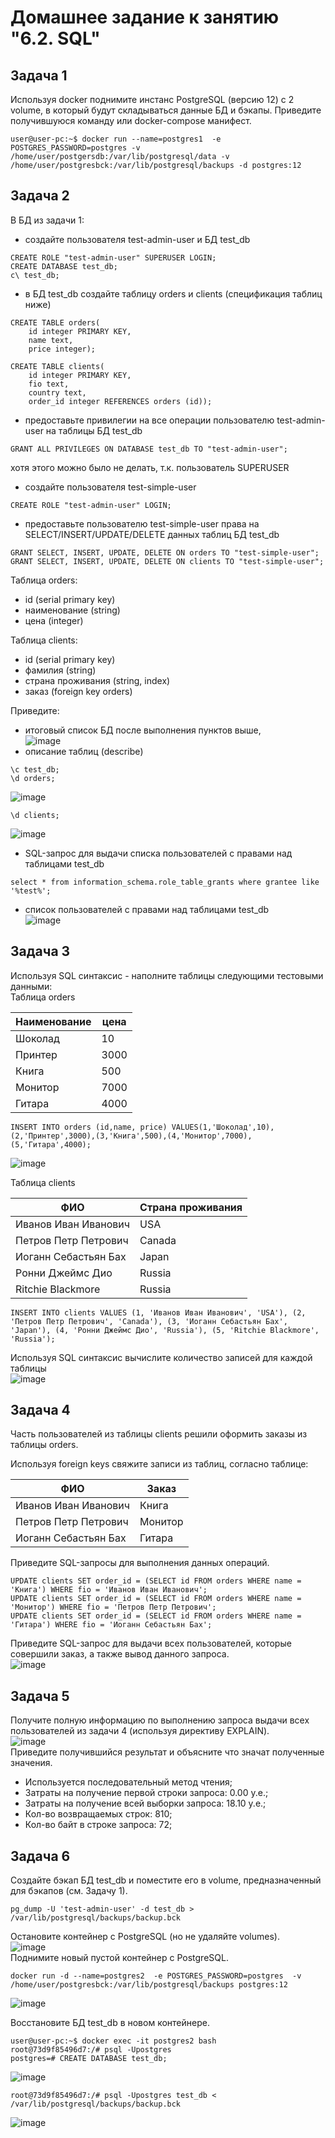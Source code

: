 # Домашнее задание к занятию "6.2. SQL"
## Задача 1
Используя docker поднимите инстанс PostgreSQL (версию 12) c 2 volume, 
в который будут складываться данные БД и бэкапы.
Приведите получившуюся команду или docker-compose манифест.
```
user@user-pc:~$ docker run --name=postgres1  -e POSTGRES_PASSWORD=postgres -v /home/user/postgersdb:/var/lib/postgresql/data -v /home/user/postgresbck:/var/lib/postgresql/backups -d postgres:12
```

## Задача 2
В БД из задачи 1: 
- создайте пользователя test-admin-user и БД test_db
```
CREATE ROLE "test-admin-user" SUPERUSER LOGIN;
CREATE DATABASE test_db;
c\ test_db;
```
- в БД test_db создайте таблицу orders и clients (спeцификация таблиц ниже)
```
CREATE TABLE orders(
    id integer PRIMARY KEY,
    name text,
    price integer);
```
```
CREATE TABLE clients(
    id integer PRIMARY KEY,
    fio text,
    country text,
    order_id integer REFERENCES orders (id)); 
```
- предоставьте привилегии на все операции пользователю test-admin-user на таблицы БД test_db
```
GRANT ALL PRIVILEGES ON DATABASE test_db TO "test-admin-user";
```
хотя этого можно было не делать, т.к. пользователь SUPERUSER
- создайте пользователя test-simple-user  
```
CREATE ROLE "test-admin-user" LOGIN;
```
- предоставьте пользователю test-simple-user права на SELECT/INSERT/UPDATE/DELETE данных таблиц БД test_db  
```
GRANT SELECT, INSERT, UPDATE, DELETE ON orders TO "test-simple-user";
GRANT SELECT, INSERT, UPDATE, DELETE ON clients TO "test-simple-user";
```
Таблица orders:
- id (serial primary key)
- наименование (string)
- цена (integer)

Таблица clients:
- id (serial primary key)
- фамилия (string)
- страна проживания (string, index)
- заказ (foreign key orders)

Приведите:
- итоговый список БД после выполнения пунктов выше,  
![image](https://user-images.githubusercontent.com/22905019/157863133-35362a31-7554-49de-98f6-73c79a467cc8.png)  
- описание таблиц (describe)  
```
\c test_db;
\d orders;
```
![image](https://user-images.githubusercontent.com/22905019/157864576-2097d741-c333-4c70-a2d3-480573e332e2.png)  

```
\d clients;
```
![image](https://user-images.githubusercontent.com/22905019/157864405-44c9ff57-a0ea-49fa-9e8a-caa5cab3447c.png)  
- SQL-запрос для выдачи списка пользователей с правами над таблицами test_db  
```
select * from information_schema.role_table_grants where grantee like '%test%';
```
- список пользователей с правами над таблицами test_db  
![image](https://user-images.githubusercontent.com/22905019/157880627-ab6ec9db-2efc-493d-a1b5-d550bf6e8552.png)  

## Задача 3

Используя SQL синтаксис - наполните таблицы следующими тестовыми данными:  
Таблица orders

|Наименование|цена|
|------------|----|
|Шоколад| 10 |
|Принтер| 3000 |
|Книга| 500 |
|Монитор| 7000|
|Гитара| 4000|  
```
INSERT INTO orders (id,name, price) VALUES(1,'Шоколад',10),(2,'Принтер',3000),(3,'Книга',500),(4,'Монитор',7000),(5,'Гитара',4000);  
```
![image](https://user-images.githubusercontent.com/22905019/157881967-3a96dce6-d505-44b8-9928-af8d6ad1cf8e.png)  

Таблица clients

|ФИО|Страна проживания|
|------------|----|
|Иванов Иван Иванович| USA |
|Петров Петр Петрович| Canada |
|Иоганн Себастьян Бах| Japan |
|Ронни Джеймс Дио| Russia|
|Ritchie Blackmore| Russia|
```
INSERT INTO clients VALUES (1, 'Иванов Иван Иванович', 'USA'), (2, 'Петров Петр Петрович', 'Canada'), (3, 'Иоганн Себастьян Бах', 'Japan'), (4, 'Ронни Джеймс Дио', 'Russia'), (5, 'Ritchie Blackmore', 'Russia');
```
Используя SQL синтаксис вычислите количество записей для каждой таблицы  
![image](https://user-images.githubusercontent.com/22905019/158138864-e6666784-f409-42f1-8d68-d87ea7a68f98.png)  

## Задача 4

Часть пользователей из таблицы clients решили оформить заказы из таблицы orders.  

Используя foreign keys свяжите записи из таблиц, согласно таблице:  

|ФИО|Заказ|
|------------|----|
|Иванов Иван Иванович| Книга |
|Петров Петр Петрович| Монитор |
|Иоганн Себастьян Бах| Гитара |

Приведите SQL-запросы для выполнения данных операций.  
```
UPDATE clients SET order_id = (SELECT id FROM orders WHERE name = 'Книга') WHERE fio = 'Иванов Иван Иванович';
UPDATE clients SET order_id = (SELECT id FROM orders WHERE name = 'Монитор') WHERE fio = 'Петров Петр Петрович';
UPDATE clients SET order_id = (SELECT id FROM orders WHERE name = 'Гитара') WHERE fio = 'Иоганн Себастьян Бах';
```
Приведите SQL-запрос для выдачи всех пользователей, которые совершили заказ, а также вывод данного запроса.  
![image](https://user-images.githubusercontent.com/22905019/158140250-29c4cb4a-7aa5-4b95-86fa-df10a533f964.png)  
## Задача 5

Получите полную информацию по выполнению запроса выдачи всех пользователей из задачи 4 
(используя директиву EXPLAIN).  
![image](https://user-images.githubusercontent.com/22905019/158140799-853243c9-1086-4bbd-9ffe-c350c31ca6ee.png)  
Приведите получившийся результат и объясните что значат полученные значения.  
- Используется последовательный метод чтения;
- Затраты на получение первой строки запроса: 0.00 у.е.;
- Затраты на получение всей выборки запроса: 18.10 у.е.;
- Кол-во возвращаемых строк: 810;
- Кол-во байт в строке запроса: 72;
## Задача 6

Создайте бэкап БД test_db и поместите его в volume, предназначенный для бэкапов (см. Задачу 1).  
```
pg_dump -U 'test-admin-user' -d test_db > /var/lib/postgresql/backups/backup.bck
```
Остановите контейнер с PostgreSQL (но не удаляйте volumes).  
![image](https://user-images.githubusercontent.com/22905019/158145214-f4208f61-c40b-4431-ae0b-babec33c477d.png)  
Поднимите новый пустой контейнер с PostgreSQL.  
```
docker run -d --name=postgres2  -e POSTGRES_PASSWORD=postgres  -v /home/user/postgresbck:/var/lib/postgresql/backups postgres:12
```
![image](https://user-images.githubusercontent.com/22905019/158148043-386ae630-0de3-4479-9047-865cb3c76e64.png)  

Восстановите БД test_db в новом контейнере.  
~~~
user@user-pc:~$ docker exec -it postgres2 bash
root@73d9f85496d7:/# psql -Upostgres
postgres=# CREATE DATABASE test_db;
~~~
![image](https://user-images.githubusercontent.com/22905019/158149344-79060050-963b-4730-905b-350c0e0a6e4b.png)  
```
root@73d9f85496d7:/# psql -Upostgres test_db < /var/lib/postgresql/backups/backup.bck
```
![image](https://user-images.githubusercontent.com/22905019/158149887-95c715a4-0fb7-46d3-a0e1-e070a8d73a1d.png)  
